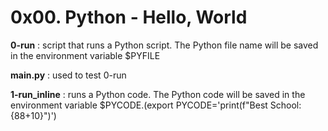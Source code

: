# 0x00. Python - Hello, World



**0-run** : script that runs a Python script. The Python file name will be saved in the environment variable $PYFILE

**main.py** : used to test 0-run

**1-run_inline** : runs a Python code. The Python code will be saved in the environment variable $PYCODE.(export PYCODE='print(f"Best School: {88+10}")')
